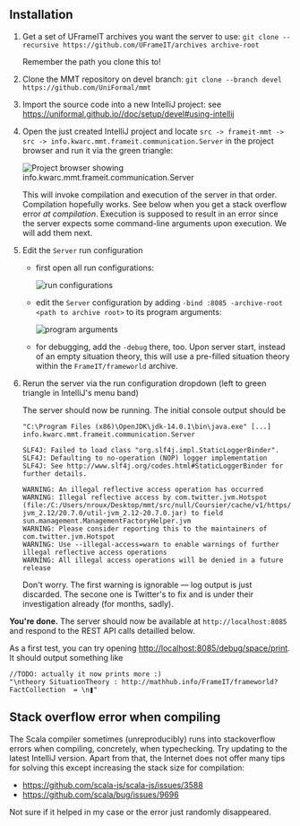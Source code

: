 ## Installation

1. Get a set of UFrameIT archives you want the server to use: `git clone --recursive https://github.com/UFrameIT/archives archive-root`

   Remember the path you clone this to!

2. Clone the MMT repository on devel branch: `git clone --branch devel https://github.com/UniFormal/mmt`

3. Import the source code into a new IntelliJ project: see <https://uniformal.github.io//doc/setup/devel#using-intellij>

4. Open the just created IntelliJ project and locate `src -> frameit-mmt -> src -> info.kwarc.mmt.frameit.communication.Server` in the project browser and run it via the green triangle:

   ![Project browser showing `info.kwarc.mmt.frameit.communication.Server`](https://i.imgur.com/J75FzWa.png)

   This will invoke compilation and execution of the server in that order. Compilation hopefully works. See below when you get a stack overflow error *at compilation*. Execution is supposed to result in an error since the server expects some command-line arguments upon execution. We will add them next.

5. Edit the `Server` run configuration

   - first open all run configurations:

     ![run configurations](https://i.imgur.com/nFd8ETr.png)

   - edit the `Server` configuration by adding `-bind :8085 -archive-root <path to archive root>` to its program arguments:

     ![program arguments](https://i.imgur.com/lZahL6C.png)

   - for debugging, add the `-debug` there, too. Upon server start, instead of an empty situation theory, this will use a pre-filled situation theory within the `FrameIT/frameworld` archive.

6. Rerun the server via the run configuration dropdown (left to green triangle in IntelliJ's menu band)

   The server should now be running. The initial console output should be

   ```
   "C:\Program Files (x86)\OpenJDK\jdk-14.0.1\bin\java.exe" [...] info.kwarc.mmt.frameit.communication.Server

   SLF4J: Failed to load class "org.slf4j.impl.StaticLoggerBinder".
   SLF4J: Defaulting to no-operation (NOP) logger implementation
   SLF4J: See http://www.slf4j.org/codes.html#StaticLoggerBinder for further details.

   WARNING: An illegal reflective access operation has occurred
   WARNING: Illegal reflective access by com.twitter.jvm.Hotspot (file:/C:/Users/nroux/Desktop/mmt/src/null/Coursier/cache/v1/https/repo1.maven.org/maven2/com/twitter/util-jvm_2.12/20.7.0/util-jvm_2.12-20.7.0.jar) to field sun.management.ManagementFactoryHelper.jvm
   WARNING: Please consider reporting this to the maintainers of com.twitter.jvm.Hotspot
   WARNING: Use --illegal-access=warn to enable warnings of further illegal reflective access operations
   WARNING: All illegal access operations will be denied in a future release
   ```

   Don't worry. The first warning is ignorable &mdash; log output is just discarded. The secone one is Twitter's to fix and is under their investigation already (for months, sadly).

**You're done.** The server should now be available at `http://localhost:8085` and respond to the REST API calls detailled below.

As a first test, you can try opening <http://localhost:8085/debug/space/print>. It should output something like

```
//TODO: actually it now prints more :)
"\ntheory SituationTheory : http://mathhub.info/FrameIT/frameworld?FactCollection  = \n❚"
```

## Stack overflow error when compiling

The Scala compiler sometimes (unreproducibly) runs into stackoverflow errors when compiling, concretely, when typechecking. Try updating to the latest IntelliJ version. Apart from that, the Internet does not offer many tips for solving this except increasing the stack size for compilation:

- <https://github.com/scala-js/scala-js/issues/3588>
- <https://github.com/scala/bug/issues/9696>

Not sure if it helped in my case or the error just randomly disappeared.
